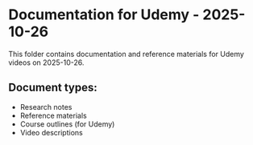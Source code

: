 # Documentation for Udemy - 2025-10-26

This folder contains documentation and reference materials for Udemy videos on 2025-10-26.

## Document types:
- Research notes
- Reference materials
- Course outlines (for Udemy)
- Video descriptions
